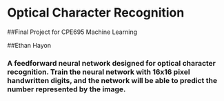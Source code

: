 # Optical Character Recognition

##Final Project for CPE695 Machine Learning

##Ethan Hayon

### A feedforward neural network designed for optical character recognition. Train the neural network with 16x16 pixel handwritten digits, and the network will be able to predict the number represented by the image.


